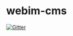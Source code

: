 # webim-cms

[![Gitter](https://badges.gitter.im/webim-cms/Lobby.svg)](https://gitter.im/webim-cms/Lobby?utm_source=badge&utm_medium=badge&utm_campaign=pr-badge&utm_content=badge)